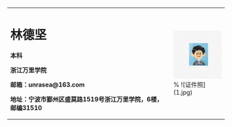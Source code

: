 <table border="0">
  <tr>
    <td width="75%">
      <h1>林德坚</h1>
      <p><b>本科</b></p>
      <p><b>浙江万里学院</b></p>
      <p><b>邮箱：unrasea@163.com</b></p>
      <p><b>地址：宁波市鄞州区盛莫路1519号浙江万里学院，6楼，邮编31510</b></p>
    </td>
    <td width="25%">
      <img src="/107b7865_E907871_82cf8414.png" width="100%">      % ![证件照](1.jpg)
    </td>
  </tr>
</table>
